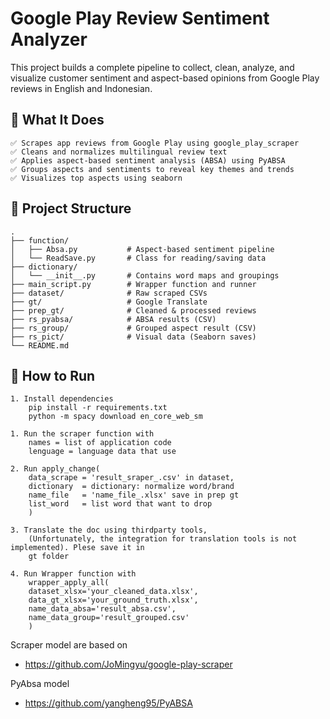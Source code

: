 # Google Play Review Sentiment Analyzer
This project builds a complete pipeline to collect, clean, analyze, and visualize customer sentiment and aspect-based opinions from Google Play reviews in English and Indonesian.



## 🧠 What It Does
```
✅ Scrapes app reviews from Google Play using google_play_scraper
✅ Cleans and normalizes multilingual review text
✅ Applies aspect-based sentiment analysis (ABSA) using PyABSA
✅ Groups aspects and sentiments to reveal key themes and trends
✅ Visualizes top aspects using seaborn
```

## 📁 Project Structure

```
.
├── function/
│   ├── Absa.py           # Aspect-based sentiment pipeline
│   └── ReadSave.py       # Class for reading/saving data
├── dictionary/
│   └── __init__.py       # Contains word maps and groupings
├── main_script.py        # Wrapper function and runner
├── dataset/              # Raw scraped CSVs
├── gt/                   # Google Translate
├── prep_gt/              # Cleaned & processed reviews
├── rs_pyabsa/            # ABSA results (CSV)
├── rs_group/             # Grouped aspect result (CSV)
├── rs_pict/              # Visual data (Seaborn saves)
└── README.md
```



## 🚀 How to Run
```
1. Install dependencies
    pip install -r requirements.txt
    python -m spacy download en_core_web_sm

1. Run the scraper function with 
    names = list of application code
    lenguage = language data that use

2. Run apply_change(
    data_scrape = 'result_sraper_.csv' in dataset,
    dictionary  = dictionary: normalize word/brand
    name_file   = 'name_file_.xlsx' save in prep gt
    list_word   = list word that want to drop
    )

3. Translate the doc using thirdparty tools, 
    (Unfortunately, the integration for translation tools is not implemented). Plese save it in
    gt folder

4. Run Wrapper function with
    wrapper_apply_all(
    dataset_xlsx='your_cleaned_data.xlsx',
    data_gt_xlsx='your_ground_truth.xlsx',
    name_data_absa='result_absa.csv',
    name_data_group='result_grouped.csv'
    )
```

Scraper model are based on 
- https://github.com/JoMingyu/google-play-scraper

PyAbsa model
- https://github.com/yangheng95/PyABSA
